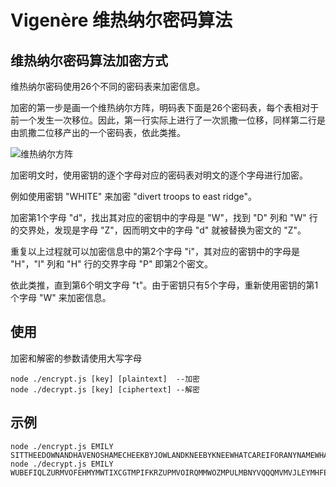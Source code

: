 # Vigenère 维热纳尔密码算法

## 维热纳尔密码算法加密方式

维热纳尔密码使用26个不同的密码表来加密信息。

加密的第一步是画一个维热纳尔方阵，明码表下面是26个密码表，每个表相对于前一个发生一次移位。因此，第一行实际上进行了一次凯撒一位移，同样第二行是由凯撒二位移产出的一个密码表，依此类推。

![维热纳尔方阵](https://upload.wikimedia.org/wikipedia/commons/2/25/Vigen%C3%A8re_square.svg)

加密明文时，使用密钥的逐个字母对应的密码表对明文的逐个字母进行加密。

例如使用密钥 "WHITE" 来加密 "divert troops to east ridge"。

加密第1个字母 "d"，找出其对应的密钥中的字母是 "W"，找到 "D" 列和 "W" 行的交界处，发现是字母 "Z"，因而明文中的字母 "d" 就被替换为密文的 "Z"。

重复以上过程就可以加密信息中的第2个字母 "i"，其对应的密钥中的字母是 "H"，"I" 列和 "H" 行的交界字母 "P" 即第2个密文。

依此类推，直到第6个明文字母 "t"。由于密钥只有5个字母，重新使用密钥的第1个字母 "W" 来加密信息。

## 使用

加密和解密的参数请使用大写字母

```shell
node ./encrypt.js [key] [plaintext]  --加密
node ./decrypt.js [key] [ciphertext] --解密
```

## 示例

```shell
node ./encrypt.js EMILY SITTHEEDOWNANDHAVENOSHAMECHEEKBYJOWLANDKNEEBYKNEEWHATCAREIFORANYNAMEWHATFORORDERORDEGREELETMESCREWTHEEUPAPEGLETMELOOSETHYTONGUEWITHWINECALLESTTHOUTHATTHINGALEGWHICHISTHINNESTTHINEORMINETHOUSHALTNOTBESAVEDBYWORKSTHOUHASTBEENASINNERTOORUINEDTRUNKSONWITHEREDFORKSEMPTYSCARECROWSIANDYOUFILLTHECUPANDFILLTHECANHAVEAROUSEBEFORETHEMORNEVERYMOMENTDIESAMANEVERYMOMENTONEISBORN
node ./decrypt.js EMILY WUBEFIQLZURMVOFEHMYMWTIXCGTMPIFKRZUPMVOIRQMMWOZMPULMBNYVQQQMVMVJLEYMHFEFNZPSDLPPSDLPEVQMWCXYMDAVQEEFIQCAYTQOWCXYMWMSEMEFCFWYEYQETRLIQYCGMTWCWFBSMYFPLRXTQYEEXMRULUKSGWFPTLRQAERLUVPMVYQYCXTWFQLMTELSFJPQEHMOZCIWCIWFPZSLMAEZIQVLQMZVPPXAWCSMZMORVGVVQSZETRLQZPBJAZVQIYXEWWOICCGDWHQMMVOWSGNTJPFPPAYBIYBJUTWRLQKLLLMDPYVACDCFQNZPIFPPKSDVPTIDGXMQQVEBMQALKEZMGCVKUZKIZBZLIUAMMVZ
```
